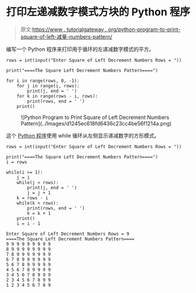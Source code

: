 # 打印左递减数字模式方块的 Python 程序

> 原文:[https://www . tutorialgateway . org/python-program-to-print-square-of-left-减量-numbers-pattern/](https://www.tutorialgateway.org/python-program-to-print-square-of-left-decrement-numbers-pattern/)

编写一个 Python 程序来打印用于循环的左递减数字模式的平方。

```
rows = int(input("Enter Square of Left Decrement Numbers Rows = "))

print("====The Square Left Decrement Numbers Pattern====")

for i in range(rows, 0, -1):
    for j in range(i, rows):
        print(j, end = ' ')
    for k in range(rows - i, rows):
        print(rows, end = ' ')
    print()
```

<figure class="wp-block-image size-large">![Python Program to Print Square of Left Decrement Numbers Pattern](../Images/d1245ec618fd6436c23cc4be56f1214a.png)</figure>

这个 [Python 程序](https://www.tutorialgateway.org/python-programming-examples/)使用 while 循环从左侧显示递减数字的方形模式。

```
rows = int(input("Enter Square of Left Decrement Numbers Rows = "))

print("====The Square Left Decrement Numbers Pattern====")
i = rows

while(i >= 1):
    j = i
    while(j < rows):
        print(j, end = ' ')
        j = j + 1
    k = rows - i
    while(k < rows):
        print(rows, end = ' ')
        k = k + 1
    print()
    i = i - 1
```

```
Enter Square of Left Decrement Numbers Rows = 9
====The Square Left Decrement Numbers Pattern====
9 9 9 9 9 9 9 9 9 
8 9 9 9 9 9 9 9 9 
7 8 9 9 9 9 9 9 9 
6 7 8 9 9 9 9 9 9 
5 6 7 8 9 9 9 9 9 
4 5 6 7 8 9 9 9 9 
3 4 5 6 7 8 9 9 9 
2 3 4 5 6 7 8 9 9 
1 2 3 4 5 6 7 8 9 
```